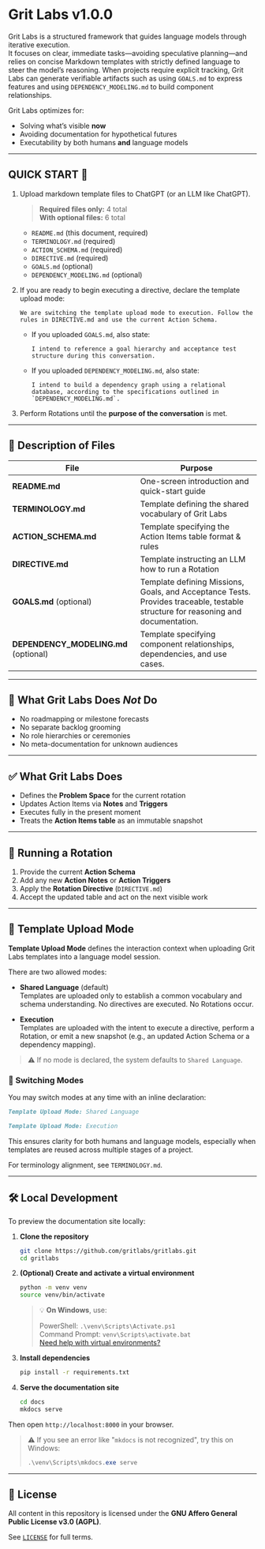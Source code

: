 # Grit Labs v1.0.0

Grit Labs is a structured framework that guides language models through iterative execution.  
It focuses on clear, immediate tasks—avoiding speculative planning—and relies on concise Markdown templates with strictly defined language to steer the model’s reasoning. When projects require explicit tracking, Grit Labs can generate verifiable artifacts such as using `GOALS.md` to express features and using `DEPENDENCY_MODELING.md` to build component relationships.


Grit Labs optimizes for:

* Solving what’s visible **now**  
* Avoiding documentation for hypothetical futures  
* Executability by both humans **and** language models  

---

## QUICK START 🚀

 

1. Upload markdown template files to ChatGPT (or an LLM like ChatGPT).

    > **Required files only:** 4 total  
    > **With optional files:** 6 total
        
    - `README.md` (this document, required)
    - `TERMINOLOGY.md` (required)
    - `ACTION_SCHEMA.md` (required)
    - `DIRECTIVE.md` (required)
    - `GOALS.md` (optional)
    - `DEPENDENCY_MODELING.md` (optional)
        
    
    
1. If you are ready to begin executing a directive, declare the template upload mode: 
    
    ```
    We are switching the template upload mode to execution. Follow the rules in DIRECTIVE.md and use the current Action Schema.
    ```  
    
    - If you uploaded `GOALS.md`, also state:

        ``` 
        I intend to reference a goal hierarchy and acceptance test structure during this conversation.
        ```
    
    - If you uploaded `DEPENDENCY_MODELING.md`, also state:
    
        ``` 
        I intend to build a dependency graph using a relational database, according to the specifications outlined in `DEPENDENCY_MODELING.md`.
        ```
   
1. Perform Rotations until the **purpose of the conversation** is met.



---

## 🧱 Description of Files 



| File              | Purpose                                                                                 |
|-------------------|-----------------------------------------------------------------------------------------|
| **README.md**     | One-screen introduction and quick-start guide                                           |
| **TERMINOLOGY.md**| Template defining the shared vocabulary of Grit Labs                                                        |
| **ACTION_SCHEMA.md** | Template specifying the Action Items table format & rules |
| **DIRECTIVE.md** | Template instructing an LLM how to run a Rotation                                                  |                                  |
| **GOALS.md** (optional)|  Template defining Missions, Goals, and Acceptance Tests. Provides traceable, testable structure for reasoning and documentation.|
| **DEPENDENCY_MODELING.md** (optional)| Template specifying component relationships, dependencies, and use cases. |


---

## 🚫 What Grit Labs Does *Not* Do

* No roadmapping or milestone forecasts  
* No separate backlog grooming  
* No role hierarchies or ceremonies  
* No meta-documentation for unknown audiences  

---

## ✅ What Grit Labs Does

* Defines the **Problem Space** for the current rotation  
* Updates Action Items via **Notes** and **Triggers**  
* Executes fully in the present moment  
* Treats the **Action Items table** as an immutable snapshot

---

## 🔄 Running a Rotation

1. Provide the current **Action Schema**
2. Add any new **Action Notes** or **Action Triggers**  
3. Apply the **Rotation Directive** (`DIRECTIVE.md`)  
4. Accept the updated table and act on the next visible work  

---

## 🧭 Template Upload Mode

**Template Upload Mode** defines the interaction context when uploading Grit Labs templates into a language model session.

There are two allowed modes:

- **Shared Language** (default)  
  Templates are uploaded only to establish a common vocabulary and schema understanding. No directives are executed. No Rotations occur.

- **Execution**  
  Templates are uploaded with the intent to execute a directive, perform a Rotation, or emit a new snapshot (e.g., an updated Action Schema or a dependency mapping).

> ⚠️  If no mode is declared, the system defaults to `Shared Language`.



### 🔁 Switching Modes

You may switch modes at any time with an inline declaration:

```markdown
Template Upload Mode: Shared Language
```

```markdown
Template Upload Mode: Execution
```

This ensures clarity for both humans and language models, especially when templates are reused across multiple stages of a project.

For terminology alignment, see `TERMINOLOGY.md`.

---

## 🛠 Local Development

To preview the documentation site locally:

1. **Clone the repository**
    
    ```bash
    git clone https://github.com/gritlabs/gritlabs.git
    cd gritlabs
    ```
    
1. **(Optional) Create and activate a virtual environment**
    
    ```bash
    python -m venv venv
    source venv/bin/activate
    ```
    
    > 💡 **On Windows**, use:
    > 
    > PowerShell: `.\venv\Scripts\Activate.ps1`  
    > Command Prompt: `venv\Scripts\activate.bat`  
    > [Need help with virtual environments?](https://docs.python.org/3/library/venv.html)
    
1. **Install dependencies**
    
    ```bash
    pip install -r requirements.txt
    ```
    
1. **Serve the documentation site**
    
    ```bash
    cd docs
    mkdocs serve
    ```
    

Then open `http://localhost:8000` in your browser.

> ⚠️ If you see an error like "`mkdocs` is not recognized", try this on Windows:
> 
> ```powershell
> .\venv\Scripts\mkdocs.exe serve
> ```


---

## 🔐 License

All content in this repository is licensed under the **GNU Affero General Public License v3.0 (AGPL)**.


See [`LICENSE`](https://github.com/gritlabs1/gritlabs/blob/main/LICENSE) for full terms.






